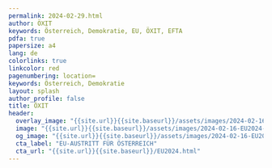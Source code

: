 ```yaml
---
permalink: 2024-02-29.html
author: ÖXIT
keywords: Österreich, Demokratie, EU, ÖXIT, EFTA
pdfa: true
papersize: a4
lang: de
colorlinks: true
linkcolor: red
pagenumbering: location=
keywords: Österreich, Demokratie
layout: splash
author_profile: false
title: ÖXIT
header:
  overlay_image: "{{site.url}}{{site.baseurl}}/assets/images/2024-02-16-EU2024-Banner.png"
  image: "{{site.url}}{{site.baseurl}}/assets/images/2024-02-16-EU2024-Banner.png"
  og_image: "{{site.url}}{{site.baseurl}}/assets/images/2024-02-16-EU2024-Banner.png"
  cta_label: "EU-AUSTRITT FÜR ÖSTERREICH"
  cta_url: "{{site.url}}{{site.baseurl}}/EU2024.html"
---
```

